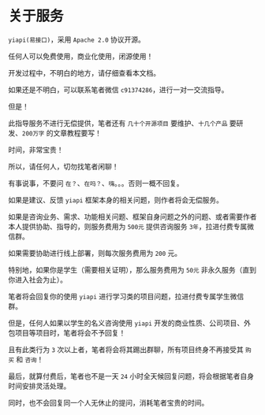 # 关于服务

`yiapi(易接口)`，采用 `Apache 2.0` 协议开源。

任何人可以免费使用，商业化使用，闭源使用！

开发过程中，不明白的地方，请仔细查看本文档。

如果还是不明白，可以联系笔者微信 `c91374286`，进行一对一交流指导。

但是！

此指导服务不进行无偿提供，笔者还有 `几十个开源项目` 要维护、`十几个产品` 要研发、`200万字` 的文章教程要写！

时间，非常宝贵！

所以，请任何人，切勿找笔者闲聊！

有事说事，不要问 `在？`、`在吗？`、`嗨`。。。否则一概不回复。

如果是建议、反馈 `yiapi` 框架本身的相关问题，则作者将会无偿服务。

如果是咨询业务、需求、功能相关问题、框架自身问题之外的问题、或者需要作者本人提供协助、指导的，则服务费用为 `500元` 提供咨询服务 `3年`，拉进付费专属微信群。

如果需要协助进行线上部署，则每次服务费用为 `200` 元。

特别地，如果你是学生（需要相关证明），那么服务费用为 `50元` 非永久服务（直到你进入社会为止）。

笔者将会回复你的使用 `yiapi` 进行学习类的项目问题，拉进付费专属学生微信群。

但是，任何人如果以学生的名义咨询使用 `yiapi` 开发的商业性质、公司项目、外包项目等项目时，笔者将会不予回复！

且有此类行为 `3` 次以上者，笔者将会将其踢出群聊，所有项目终身不再接受其 `购买` 和 `咨询`！

最后，就算付费后，笔者也不是一天 `24` 小时全天候回复问题，将会根据笔者自身时间安排灵活处理。

同时，也不会回复同一个人无休止的提问，消耗笔者宝贵的时间。
